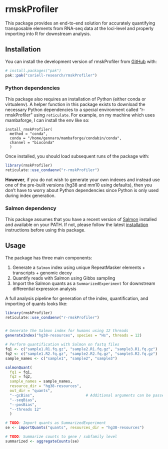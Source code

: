 
<!-- README.md is generated from README.Rmd. Please edit that file -->

# rmskProfiler

<!-- badges: start -->
<!-- badges: end -->

This package provides an end-to-end solution for accurately quantifying
transposable elements from RNA-seq data at the loci-level and properly
importing into R for downstream analysis.

## Installation

You can install the development version of rmskProfiler from
[GitHub](https://github.com/) with:

``` r
# install.packages("pak")
pak::pak("coriell-research/rmskProfiler")
```

### Python dependencies

This package also requires an installation of Python (either conda or
virtualenv). A helper function in this package exists to download the
necessary Python dependencies to a special environment called
“r-rmskProfiler” using `reticulate`. For example, on my machine which
uses mambaforge, I can install the env like so:

    install_rmskProfiler(
      method = "conda",
      conda = "/home/gennaro/mambaforge/condabin/conda",
      channel = "bioconda"
      )

Once installed, you should load subsequent runs of the package with:

``` r
library(rmskProfiler)
reticulate::use_condaenv("r-rmskProfiler")
```

**However**, if you do not wish to generate your own indexes and instead
use one of the pre-built versions (hg38 and mm10 using defaults), then
you don’t have to worry about Python dependencies since Python is only
used during index generation.

### Salmon dependency

This package assumes that you have a recent version of
[Salmon](https://salmon.readthedocs.io/en/latest/salmon.html) installed
and available on your PATH. If not, please follow the latest
[installation](https://salmon.readthedocs.io/en/latest/building.html#binary-releases)
instructions before using this package.

## Usage

The package has three main components:

1.  Generate a `Salmon` index using unique RepeatMasker elements +
    transcripts + genomic decoy
2.  Quantify reads with Salmon using Gibbs sampling
3.  Import the Salmon quants as a `SummarizedExperiment` for downstream
    differential expression analysis

A full analysis pipeline for generation of the index, quantification,
and importing of quants looks like:

``` r
library(rmskProfiler)
reticulate::use_condaenv("r-rmskProfiler")


# Generate the Salmon index for humans using 12 threads
generateIndex("hg38-resources", species = "Hs", threads = 12)

# Perform quantification with Salmon on fastq files
fq1 <- c("sample1.R1.fq.gz", "sample2.R1.fq.gz", "sample3.R1.fq.gz")
fq2 <- c("sample1.R2.fq.gz", "sample2.R2.fq.gz", "sample3.R2.fq.gz")
sample_names <- c("sample1", "sample2", "sample3")

salmonQuant(
  fq1 = fq1, 
  fq2 = fq2, 
  sample_names = sample_names, 
  resource_dir = "hg38-resources", 
  out_dir = "quants", 
  "--gcBias",                       # Additional arguments can be passed as character strings
  "--seqBias",
  "--posBias",
  "--threads 12"
  )

# TODO: Import quants as SummarizedExperiment
se <- importQuants("quants", resources_dir = "hg38-resources")

# TODO: Summarize counts to gene / subfamily level
summarized <- aggregateCounts(se)
```
